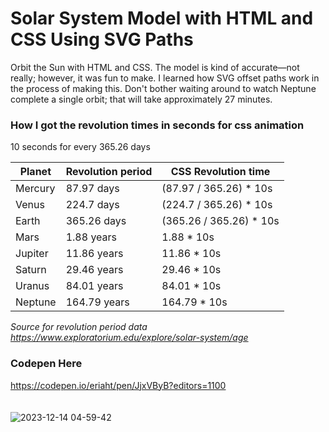 # Solar System Model with HTML and CSS Using SVG Paths
Orbit the Sun with HTML and CSS. The model is kind of accurate—not really; however, it was fun to make. I learned how SVG offset paths work in the process of making this. Don't bother waiting around to watch Neptune complete a single orbit; that will take approximately 27 minutes.

### How I got the revolution times in seconds for css animation
10 seconds for every 365.26 days

| Planet | Revolution period | CSS Revolution time
| --- | --- | --- |
| Mercury | 87.97 days  | (87.97 / 365.26) * 10s
| Venus   | 224.7 days  | (224.7 / 365.26) * 10s
| Earth   | 365.26 days | (365.26 / 365.26) * 10s
| Mars    | 1.88 years  | 1.88 * 10s
| Jupiter | 11.86 years | 11.86 * 10s
| Saturn  | 29.46 years | 29.46 * 10s
| Uranus  | 84.01 years | 84.01 * 10s
| Neptune | 164.79 years | 164.79 * 10s

*Source for revolution period data https://www.exploratorium.edu/explore/solar-system/age*

### Codepen Here
https://codepen.io/eriaht/pen/JjxVByB?editors=1100
<br/>
<br/>
<br/>
![2023-12-14 04-59-42](https://github.com/eriaht/our-planets/assets/44909814/325d5127-fde5-42a9-8752-6060976ee8b3)


